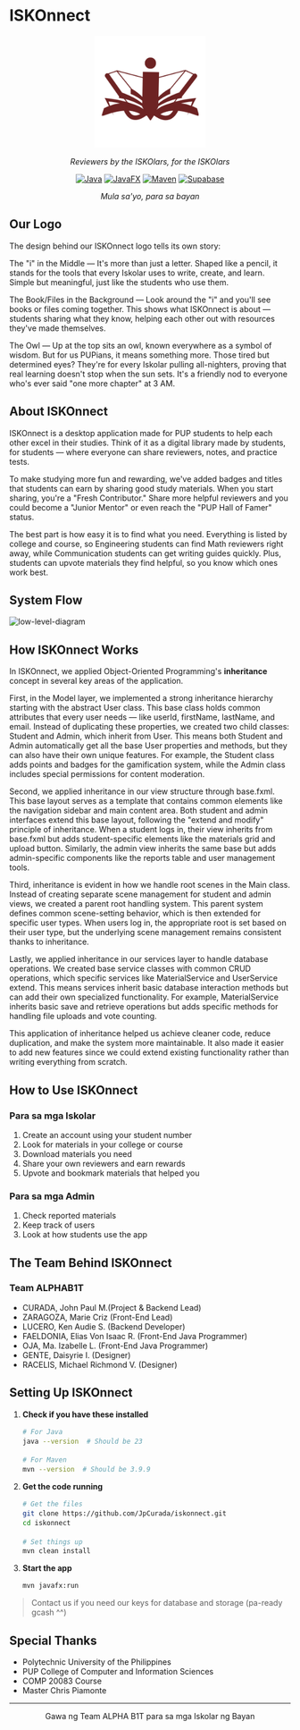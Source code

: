 # ISKOnnect

<div align="center">
  <img src="src/main/resources/images/ISKONNECT_TRANSPARENT.png" alt="ISKOnnect Logo" width="200"/>
  
  *Reviewers by the ISKOlars, for the ISKOlars*
  
  [![Java](https://img.shields.io/badge/Java-23-red.svg)](https://www.oracle.com/java/)
  [![JavaFX](https://img.shields.io/badge/JavaFX-23.0.1-orange.svg)](https://openjfx.io/)
  [![Maven](https://img.shields.io/badge/Maven-3.9.9-blue.svg)](https://maven.apache.org/)
  [![Supabase](https://img.shields.io/badge/Supabase-Latest-green.svg)](https://supabase.io/)

  *Mula sa'yo, para sa bayan*

</div>

## Our Logo

The design behind our ISKOnnect logo tells its own story:

The "i" in the Middle — It's more than just a letter. Shaped like a pencil, it stands for the tools that every Iskolar uses to write, create, and learn. Simple but meaningful, just like the students who use them.

The Book/Files in the Background — Look around the "i" and you'll see books or files coming together. This shows what ISKOnnect is about — students sharing what they know, helping each other out with resources they've made themselves.

The Owl — Up at the top sits an owl, known everywhere as a symbol of wisdom. But for us PUPians, it means something more. Those tired but determined eyes? They're for every Iskolar pulling all-nighters, proving that real learning doesn't stop when the sun sets. It's a friendly nod to everyone who's ever said "one more chapter" at 3 AM.

## About ISKOnnect

ISKOnnect is a desktop application made for PUP students to help each other excel in their studies. Think of it as a digital library made by students, for students — where everyone can share reviewers, notes, and practice tests.

To make studying more fun and rewarding, we've added badges and titles that students can earn by sharing good study materials. When you start sharing, you're a "Fresh Contributor." Share more helpful reviewers and you could become a "Junior Mentor" or even reach the "PUP Hall of Famer" status.

The best part is how easy it is to find what you need. Everything is listed by college and course, so Engineering students can find Math reviewers right away, while Communication students can get writing guides quickly. Plus, students can upvote materials they find helpful, so you know which ones work best.

## System Flow
![low-level-diagram](https://uml.planttext.com/plantuml/png/ZLVRRkCs47qtu7zWioyji8ks2_J5G8BrBTbWdKljPD420GfQ6bk49L8bANkpHV-zCoHbNImhZG53rXpEzN1cyibOhcsHfUnszUL1IeWiUzGg0cFOTQeEmy5my4CC6o61pSRBBtzDRjYxZnFwj0HFyp-UsBlvB_HfYHQtz_DJqNWwdTzt75dDfm_tUExFIZGSc9sGETSyOsiUxRPQ5JAUgbJfqgiw11Nn8hNNIjeQXXmyWrg9xy1-_TWqPE3l0cG4x9_XWE7VM6jrED5tb7HQ8-b2R621WKsKZa7N89IM5kHSR0JotuzOBX69d4jRL-YJUGhfKrZ3dNK-11XPfS-Pyy8-GmxnXeaRF9ptfCZ9p-fmqi_0yNI5gJlfloVgMuy9bBxXv4pi1PxkqL4Y-j8HC7sEBc43ciZNOwh2z1axeju8xLxPFcDEt6U709qc_ctUgXctVCtDUMKTq0xY3GUSICLMjeX1slBdECw470xoYjdiOg6sGhx8AJgdLPg2lc3SCFUsXGpANkHN0OSMVaNlMlWxRa4Bdhx85UYzYC0XxyAF5dZ2uoqqaUvL2_OLyzX4qPiMQ0cvqhO9y-zQG9UFpdZ67V4y6z0hxFn2IH-pVnuEub09Tl6eZDrgMFs-S8ZPf9t28dT8z0thmRVUj_1CPRkyPEF29fXc4N6Bse_Zvl9oE0WLO1-kV856R2unnopIGEynrsOuS1A2p2QZkZ9W1GOm74XC6DDYczWHmv0C-onsN8lf8ziWHIBbfXnPpfLAXTmE1xC9-r2PN88jj7JA64LUinWoCc9J3QL171GXJK7gW9JU4RkLWfocyM92Q7kNToTtHaF88xPAr84bAaCeXWioPAia6NlEKyNZS-aA1WCeAmzXnDdHsjMHcoFscSiunG0SVZWe1KwLhzR8FG3R2CHXL6LfoQm3EFShZI5j3lwyN3HrKgbMV0-LPp5OBgYS8VcL8cJgHcWSm8XlQd4N1W49H3l6eqJ07Z9C06fnejBISnvJTN8bKCP-_2qy_UoZ_Sbr2x4dIBY2hltNDNWJQ_VA9XfCejBOU21FSKVogfzA4Ri3wwKDLQ4ghhHU6P9JR0BrgmCTT9W9awVybKa8HpqQ95OhXdO0JQgC8qUHVgeuasKv3Djg4TUOGacu1Xib5UHOgg0W5FnOqOXhIb7DKfqSk4mPos9ra3sCkm5RwNCagdEjoatGmjpsQaBus2ZnDhFLgx6GjOEcBefbJGMMjSZthgVIksR1uPimJWa1ge3zuH0lYSYmBH10NBXNc6dO2rMKpPeALLU-X0XdsD6kMm8cpGG5oZhb4Ox5mAQpxFTKnkwZuU3p3Yasw2La2czPjnipIA6qePrB_ziNHpkNPJzda6iIoqANhvrf3q3I5-jCM3Javr8uL-y5NjJi15T-CXsTy1Z3S02b698RQ3NK4gYVbYYKd_AtROLA5Z9HNfYmffvsoP3Eh87hP6xGIDtl55NhIJxlPRdmacV2LCExuGQTkkDwLqQ0hKQbUuZhrV3vc76Jh1NImDMYdQE772GEiW3fp17HcPWVLPmVDoyvMEsazU7wf2nUKvg1vdtL9jwVgGRTRJzJqP8MwyAtm4vpKKBtEapVTZoUUjxkMHkjwT9Kxo0fkX6oI8jFETjxc1twdcyYgTggmjOwvd4tcCkuSoS8wyKq1TwzqTHRNF3KAZA4mcedS1L0LkfghM9-poadD3i8c-1yTCr_1wy4eDN7G5IK0zsKPv5BD9IWgPeMEyPkippr0xPpRMBUK6EzWWrEDu7_SBmsLN_27qMM_WS0)

## How ISKOnnect Works

In ISKOnnect, we applied Object-Oriented Programming's **inheritance** concept in several key areas of the application.

First, in the Model layer, we implemented a strong inheritance hierarchy starting with the abstract User class. This base class holds common attributes that every user needs — like userId, firstName, lastName, and email. Instead of duplicating these properties, we created two child classes: Student and Admin, which inherit from User. This means both Student and Admin automatically get all the base User properties and methods, but they can also have their own unique features. For example, the Student class adds points and badges for the gamification system, while the Admin class includes special permissions for content moderation.

Second, we applied inheritance in our view structure through base.fxml. This base layout serves as a template that contains common elements like the navigation sidebar and main content area. Both student and admin interfaces extend this base layout, following the "extend and modify" principle of inheritance. When a student logs in, their view inherits from base.fxml but adds student-specific elements like the materials grid and upload button. Similarly, the admin view inherits the same base but adds admin-specific components like the reports table and user management tools.

Third, inheritance is evident in how we handle root scenes in the Main class. Instead of creating separate scene management for student and admin views, we created a parent root handling system. This parent system defines common scene-setting behavior, which is then extended for specific user types. When users log in, the appropriate root is set based on their user type, but the underlying scene management remains consistent thanks to inheritance.

Lastly, we applied inheritance in our services layer to handle database operations. We created base service classes with common CRUD operations, which specific services like MaterialService and UserService extend. This means services inherit basic database interaction methods but can add their own specialized functionality. For example, MaterialService inherits basic save and retrieve operations but adds specific methods for handling file uploads and vote counting.

This application of inheritance helped us achieve cleaner code, reduce duplication, and make the system more maintainable. It also made it easier to add new features since we could extend existing functionality rather than writing everything from scratch.

## How to Use ISKOnnect

### Para sa mga Iskolar
1. Create an account using your student number
2. Look for materials in your college or course
3. Download materials you need
4. Share your own reviewers and earn rewards
5. Upvote and bookmark materials that helped you

### Para sa mga Admin
1. Check reported materials
2. Keep track of users
3. Look at how students use the app

## The Team Behind ISKOnnect

### Team ALPHAB1T
- CURADA, John Paul M.(Project & Backend Lead)
- ZARAGOZA, Marie Criz (Front-End Lead)
- LUCERO, Ken Audie S. (Backend Developer)
- FAELDONIA, Elias Von Isaac R. (Front-End Java Programmer)
- OJA, Ma. Izabelle L. (Front-End Java Programmer)
- GENTE, Daisyrie I. (Designer)
- RACELIS, Michael Richmond V. (Designer)


## Setting Up ISKOnnect

1. **Check if you have these installed**
   ```bash
   # For Java
   java --version  # Should be 23
   
   # For Maven
   mvn --version  # Should be 3.9.9
   ```

2. **Get the code running**
   ```bash
   # Get the files
   git clone https://github.com/JpCurada/iskonnect.git
   cd iskonnect
   
   # Set things up
   mvn clean install
   ```

3. **Start the app**
   ```bash
   mvn javafx:run
   ```

> Contact us if you need our keys for database and storage (pa-ready gcash ^^)

## Special Thanks

- Polytechnic University of the Philippines
- PUP College of Computer and Information Sciences
- COMP 20083 Course
- Master Chris Piamonte

---

<div align="center">
  Gawa ng Team ALPHA B1T para sa mga Iskolar ng Bayan
</div>
